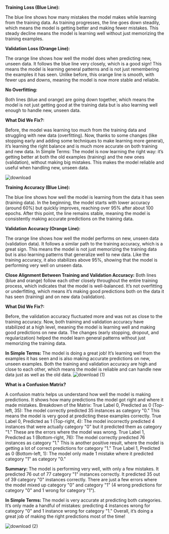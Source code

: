 **Training Loss (Blue Line):**

The blue line shows how many mistakes the model makes while learning from the training data.
As training progresses, the line goes down steadily, which means the model is getting better and making fewer mistakes.
This steady decline means the model is learning well without just memorizing the training examples.

**Validation Loss (Orange Line):**

The orange line shows how well the model does when predicting new, unseen data.
It follows the blue line very closely, which is a good sign! This means the model is learning general patterns and is not just remembering the examples it has seen.
Unlike before, this orange line is smooth, with fewer ups and downs, meaning the model is now more stable and reliable.

**No Overfitting:**

Both lines (blue and orange) are going down together, which means the model is not just getting good at the training data but is also learning well enough to handle new, unseen data.

**What Did We Fix?:** 

Before, the model was learning too much from the training data and struggling with new data (overfitting). Now, thanks to some changes (like stopping early and adding some techniques to make learning more general), it’s learning the right balance and is much more accurate on both training and new data.
In Simple Terms:
The model is now learning the right way: it’s getting better at both the old examples (training) and the new ones (validation), without making big mistakes. This makes the model reliable and useful when handling new, unseen data.

![download](https://github.com/user-attachments/assets/9c919eb9-6ded-4691-bcfd-9da9a5a3f42c)

**Training Accuracy (Blue Line):**

The blue line shows how well the model is learning from the data it has seen (training data).
In the beginning, the model starts with lower accuracy (around 60%) but quickly improves, reaching over 95% after about 100 epochs.
After this point, the line remains stable, meaning the model is consistently making accurate predictions on the training data.

**Validation Accuracy (Orange Line):**

The orange line shows how well the model performs on new, unseen data (validation data).
It follows a similar path to the training accuracy, which is a great sign. This means the model is not just memorizing the training data but is also learning patterns that generalize well to new data.
Like the training accuracy, it also stabilizes above 95%, showing that the model is performing very well on unseen data.

**Close Alignment Between Training and Validation Accuracy:**
Both lines (blue and orange) follow each other closely throughout the entire training process, which indicates that the model is well-balanced. It’s not overfitting or underfitting, which means it’s making good predictions both on the data it has seen (training) and on new data (validation).

**What Did We Fix?:**

Before, the validation accuracy fluctuated more and was not as close to the training accuracy. Now, both training and validation accuracy have stabilized at a high level, meaning the model is learning well and making good predictions on new data.
The changes (early stopping, dropout, and regularization) helped the model learn general patterns without just memorizing the training data.

**In Simple Terms:**
The model is doing a great job! It’s learning well from the examples it has seen and is also making accurate predictions on new, unseen examples. Both the training and validation accuracy are high and close to each other, which means the model is reliable and can handle new data just as well as the old data.
![download (1)](https://github.com/user-attachments/assets/5880e4a9-8b39-4c2d-9c11-6be5bb649e69)


**What is a Confusion Matrix?**

A confusion matrix helps us understand how well the model is making predictions. It shows how many predictions the model got right and where it made mistakes.
Breakdown of the Matrix:
True Label 0, Predicted as 0 (Top-left, 35): The model correctly predicted 35 instances as category "0." This means the model is very good at predicting these examples correctly.
True Label 0, Predicted as 1 (Top-right, 4): The model incorrectly predicted 4 instances that were actually category "0" but it predicted them as category "1." These are the errors where the model was wrong.
True Label 1, Predicted as 1 (Bottom-right, 76): The model correctly predicted 76 instances as category "1." This is another positive result, where the model is getting a lot of correct predictions for category "1."
True Label 1, Predicted as 0 (Bottom-left, 1): The model only made 1 mistake where it predicted category "1" as category "0."

**Summary:**
The model is performing very well, with only a few mistakes.
It predicted 76 out of 77 category "1" instances correctly.
It predicted 35 out of 39 category "0" instances correctly.
There are just a few errors where the model mixed up category "0" and category "1" (4 wrong predictions for category "0" and 1 wrong for category "1").

**In Simple Terms:**
The model is very accurate at predicting both categories.
It’s only made a handful of mistakes: predicting 4 instances wrong for category "0" and 1 instance wrong for category "1."
Overall, it’s doing a great job of making the right predictions most of the time!

![download (2)](https://github.com/user-attachments/assets/a451c744-4367-4649-9f3e-7e04665a4f9c)

